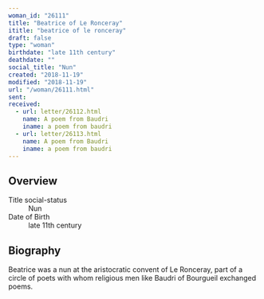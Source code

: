 ```yaml
---
woman_id: "26111"
title: "Beatrice of Le Ronceray"
ititle: "beatrice of le ronceray"
draft: false
type: "woman"
birthdate: "late 11th century"
deathdate: ""
social_title: "Nun"
created: "2018-11-19"
modified: "2018-11-19"
url: "/woman/26111.html"
sent:
received:
  - url: letter/26112.html
    name: A poem from Baudri
    iname: a poem from baudri
  - url: letter/26113.html
    name: A poem from Baudri
    iname: a poem from baudri
---
```

<h2 class="mt-4">Overview</h2><dt>Title social-status</dt><dd>Nun</dd><dt>Date of Birth</dt><dd>late 11th century</dd><h2 class="mt-4">Biography</h2><p>Beatrice was a nun at the aristocratic convent of Le Ronceray, part of a circle of poets with whom religious men like Baudri of Bourgueil exchanged poems.</p>